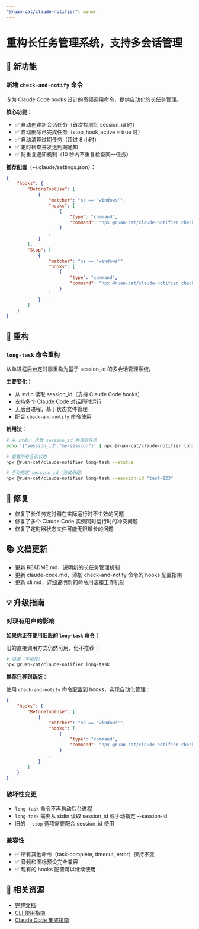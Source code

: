 ```yaml
---
"@ruan-cat/claude-notifier": minor
---
```


# 重构长任务管理系统，支持多会话管理

## 🎉 新功能

### 新增 `check-and-notify` 命令

专为 Claude Code hooks 设计的高频调用命令，提供自动化的长任务管理。

**核心功能**：

- ✅ 自动创建新会话任务（首次检测到 session_id 时）
- ✅ 自动删除已完成任务（stop_hook_active = true 时）
- ✅ 自动清理过期任务（超过 8 小时）
- ✅ 定时检查并发送到期通知
- ✅ 防重复通知机制（10 秒内不重复检查同一任务）

**推荐配置**（~/.claude/settings.json）：

```json
{
	"hooks": {
		"BeforeToolUse": [
			{
				"matcher": "os == 'windows'",
				"hooks": [
					{
						"type": "command",
						"command": "npx @ruan-cat/claude-notifier check-and-notify"
					}
				]
			}
		],
		"Stop": [
			{
				"matcher": "os == 'windows'",
				"hooks": [
					{
						"type": "command",
						"command": "npx @ruan-cat/claude-notifier check-and-notify"
					}
				]
			}
		]
	}
}
```

## 🔧 重构

### `long-task` 命令重构

从单进程后台定时器重构为基于 session_id 的多会话管理系统。

**主要变化**：

- 从 stdin 读取 session_id（支持 Claude Code hooks）
- 支持多个 Claude Code 对话同时运行
- 无后台进程，基于状态文件管理
- 配合 `check-and-notify` 命令使用

**新用法**：

```bash
# 从 stdin 读取 session_id 并注册任务
echo '{"session_id":"my-session"}' | npx @ruan-cat/claude-notifier long-task

# 查看所有会话状态
npx @ruan-cat/claude-notifier long-task --status

# 手动指定 session_id（测试用途）
npx @ruan-cat/claude-notifier long-task --session-id "test-123"
```

## 🐛 修复

- 修复了长任务定时器在实际运行时不生效的问题
- 修复了多个 Claude Code 实例同时运行时的冲突问题
- 修复了定时器状态文件可能无限增长的问题

## 📚 文档更新

- 更新 README.md，说明新的长任务管理机制
- 更新 claude-code.md，添加 check-and-notify 命令的 hooks 配置指南
- 更新 cli.md，详细说明新的命令用法和工作机制

## 💡 升级指南

### 对现有用户的影响

**如果你正在使用旧版的 `long-task` 命令**：

旧的直接调用方式仍然可用，但不推荐：

```bash
# 旧版（不推荐）
npx @ruan-cat/claude-notifier long-task
```

**推荐迁移到新版**：

使用 `check-and-notify` 命令配置到 hooks，实现自动化管理：

```json
{
	"hooks": {
		"BeforeToolUse": [
			{
				"matcher": "os == 'windows'",
				"hooks": [
					{
						"type": "command",
						"command": "npx @ruan-cat/claude-notifier check-and-notify"
					}
				]
			}
		]
	}
}
```

### 破坏性变更

- `long-task` 命令不再启动后台进程
- `long-task` 需要从 stdin 读取 session_id 或手动指定 --session-id
- 旧的 `--stop` 选项需要配合 session_id 使用

### 兼容性

- ✅ 所有其他命令（task-complete, timeout, error）保持不变
- ✅ 音频和图标预设完全兼容
- ✅ 现有的 hooks 配置可以继续使用

## 🔗 相关资源

- [完整文档](https://ccntf.ruan-cat.com)
- [CLI 使用指南](./src/docs/use/cli.md)
- [Claude Code 集成指南](./src/docs/use/claude-code.md)
